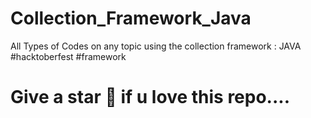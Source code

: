 # Collection_Framework_Java
All Types of Codes on any topic using the collection framework : JAVA      #hacktoberfest
#framework
# Give a star 🌟 if u love this repo....

